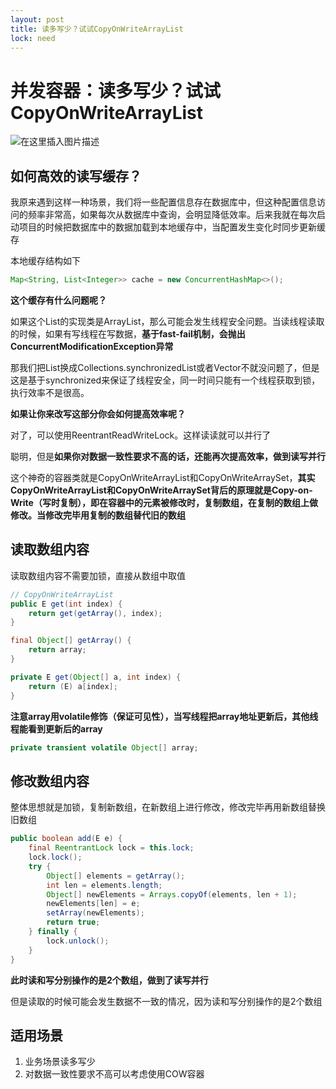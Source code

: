 ```yaml
---
layout: post
title: 读多写少？试试CopyOnWriteArrayList
lock: need
---
```


# 并发容器：读多写少？试试CopyOnWriteArrayList

![在这里插入图片描述](https://img-blog.csdnimg.cn/20210222172213114.jpg?)

## 如何高效的读写缓存？
我原来遇到这样一种场景，我们将一些配置信息存在数据库中，但这种配置信息访问的频率非常高，如果每次从数据库中查询，会明显降低效率。后来我就在每次启动项目的时候把数据库中的数据加载到本地缓存中，当配置发生变化时同步更新缓存

本地缓存结构如下
```java
Map<String, List<Integer>> cache = new ConcurrentHashMap<>();
```
**这个缓存有什么问题呢？**

如果这个List的实现类是ArrayList，那么可能会发生线程安全问题。当读线程读取的时候，如果有写线程在写数据，**基于fast-fail机制，会抛出ConcurrentModificationException异常**

那我们把List换成Collections.synchronizedList或者Vector不就没问题了，但是这是基于synchronized来保证了线程安全，同一时间只能有一个线程获取到锁，执行效率不是很高。

**如果让你来改写这部分你会如何提高效率呢？**

对了，可以使用ReentrantReadWriteLock。这样读读就可以并行了

聪明，但是**如果你对数据一致性要求不高的话，还能再次提高效率，做到读写并行**

这个神奇的容器类就是CopyOnWriteArrayList和CopyOnWriteArraySet，**其实CopyOnWriteArrayList和CopyOnWriteArraySet背后的原理就是Copy-on-Write（写时复制），即在容器中的元素被修改时，复制数组，在复制的数组上做修改。当修改完毕用复制的数组替代旧的数组**

## 读取数组内容

读取数组内容不需要加锁，直接从数组中取值

```java
// CopyOnWriteArrayList
public E get(int index) {
    return get(getArray(), index);
}

final Object[] getArray() {
    return array;
}

private E get(Object[] a, int index) {
    return (E) a[index];
}
```
**注意array用volatile修饰（保证可见性），当写线程把array地址更新后，其他线程能看到更新后的array**
```java
private transient volatile Object[] array;
```

## 修改数组内容

整体思想就是加锁，复制新数组，在新数组上进行修改，修改完毕再用新数组替换旧数组

```java
public boolean add(E e) {
    final ReentrantLock lock = this.lock;
    lock.lock();
    try {
        Object[] elements = getArray();
        int len = elements.length;
        Object[] newElements = Arrays.copyOf(elements, len + 1);
        newElements[len] = e;
        setArray(newElements);
        return true;
    } finally {
        lock.unlock();
    }
}
```
**此时读和写分别操作的是2个数组，做到了读写并行**

但是读取的时候可能会发生数据不一致的情况，因为读和写分别操作的是2个数组

## 适用场景
1. 业务场景读多写少
2. 对数据一致性要求不高可以考虑使用COW容器
